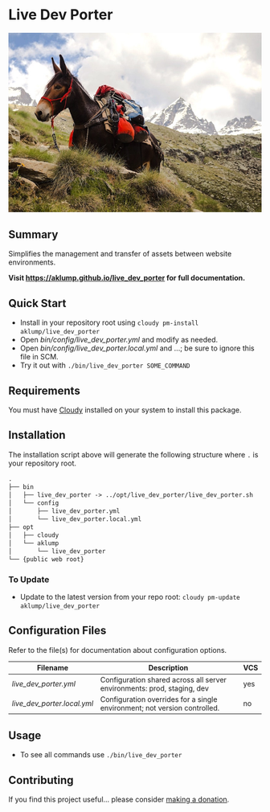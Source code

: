 # Live Dev Porter

![live_dev_porter](images/live-dev-porter.jpg)

## Summary

Simplifies the management and transfer of assets between website environments.

**Visit <https://aklump.github.io/live_dev_porter> for full documentation.**

## Quick Start

- Install in your repository root using `cloudy pm-install aklump/live_dev_porter`
- Open _bin/config/live_dev_porter.yml_ and modify as needed.
- Open _bin/config/live_dev_porter.local.yml_ and ...; be sure to ignore this file in SCM.
- Try it out with `./bin/live_dev_porter SOME_COMMAND`

## Requirements

You must have [Cloudy](https://github.com/aklump/cloudy) installed on your system to install this package.

## Installation

The installation script above will generate the following structure where `.` is your repository root.

    .
    ├── bin
    │   ├── live_dev_porter -> ../opt/live_dev_porter/live_dev_porter.sh
    │   └── config
    │       ├── live_dev_porter.yml
    │       └── live_dev_porter.local.yml
    ├── opt
    │   ├── cloudy
    │   └── aklump
    │       └── live_dev_porter
    └── {public web root}

    
### To Update

- Update to the latest version from your repo root: `cloudy pm-update aklump/live_dev_porter`

## Configuration Files

Refer to the file(s) for documentation about configuration options.

| Filename | Description | VCS |
|----------|----------|---|
| _live_dev_porter.yml_ | Configuration shared across all server environments: prod, staging, dev  | yes |
| _live_dev_porter.local.yml_ | Configuration overrides for a single environment; not version controlled. | no |

## Usage

* To see all commands use `./bin/live_dev_porter`

## Contributing

If you find this project useful... please consider [making a donation](https://www.paypal.com/cgi-bin/webscr?cmd=_s-xclick&hosted_button_id=4E5KZHDQCEUV8&item_name=Gratitude%20for%20aklump%2Flive_dev_porter).
